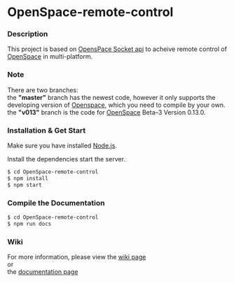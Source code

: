 # OpenSpace-remote-control

### Description
This project is based on  [OpensPace Socket api](https://gist.github.com/emiax/b7a8f9058eb871bc033079e00c13e3b1) to acheive remote control of [OpenSpace](https://www.openspaceproject.com/) in multi-platform.

### Note

There are two branches:\
the **"master"** branch has the newest code, however it only supports the developing version of [Openspace](https://github.com/OpenSpace/OpenSpace), which you need to compile by your own.\
the **"v013"** branch is the code for [OpenSpace](https://www.openspaceproject.com/) Beta–3 Version 0.13.0.

### Installation & Get Start

Make sure you have installed [Node.js](https://nodejs.org/).

Install the dependencies start the server.

```sh
$ cd OpenSpace-remote-control
$ npm install
$ npm start
```

### Compile the Documentation

```sh
$ cd OpenSpace-remote-control
$ npm run docs
```

### Wiki
For more information, please view the [wiki page](https://github.com/ccnyplanetarium/OpenSpace-remote-control/wiki)\
or\
the [documentation page](https://ccnyplanetarium.org/OpenSpace-remote-control)
